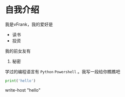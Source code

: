 # 自我介绍

我是vFrank，我的爱好是 

* 读书
* 投资

我的前女友有

1. 秘密


学过的编程语言有 `Python` `Powershell` 。我写一段给你瞧瞧吧

```python
print('hello')
```
write-host "hello"
```powershell
